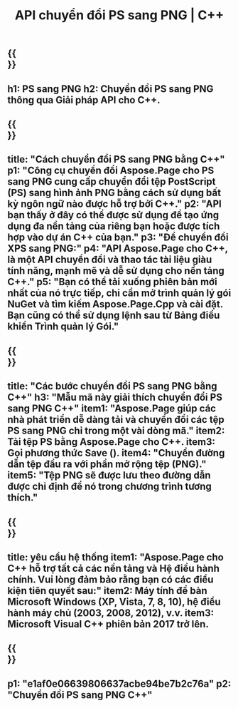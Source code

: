 ﻿---
translation: true
template: /_templates/_conversion-child-cpp.md
title: API chuyển đổi PS sang PNG | C++
url: /cpp/conversion/ps-to-png/
description: Chuyển đổi PS sang PNG do Aspose.Page cung cấp cho giải pháp API C++. Hoạt động trong Môi trường thời gian chạy C++ cho Windows 32 bit, Windows 64 bit và Linux 64 bit.
informat: PS
outformat: PNG
otherformats: XPS EPS
---

{{<section banner>}}
---
h1: PS sang PNG
h2: Chuyển đổi PS sang PNG thông qua Giải pháp API cho C++.
---

{{<section overview>}}
---
title: "Cách chuyển đổi PS sang PNG bằng C++"
p1: "Công cụ chuyển đổi Aspose.Page cho PS sang PNG cung cấp chuyển đổi tệp PostScript (PS) sang hình ảnh PNG bằng cách sử dụng bất kỳ ngôn ngữ nào được hỗ trợ bởi C++."
p2: "API bạn thấy ở đây có thể được sử dụng để tạo ứng dụng đa nền tảng của riêng bạn hoặc được tích hợp vào dự án C++ của bạn."
p3: "Để chuyển đổi XPS sang PNG:"
p4: "API Aspose.Page cho C++, là một API chuyển đổi và thao tác tài liệu giàu tính năng, mạnh mẽ và dễ sử dụng cho nền tảng C++."
p5: "Bạn có thể tải xuống phiên bản mới nhất của nó trực tiếp, chỉ cần mở trình quản lý gói NuGet và tìm kiếm Aspose.Page.Cpp và cài đặt. Bạn cũng có thể sử dụng lệnh sau từ Bảng điều khiển Trình quản lý Gói."
---

{{<section feature1>}}
---
title: "Các bước chuyển đổi PS sang PNG bằng C++"
h3: "Mẫu mã này giải thích chuyển đổi PS sang PNG C++"
item1: "Aspose.Page giúp các nhà phát triển dễ dàng tải và chuyển đổi các tệp PS sang PNG chỉ trong một vài dòng mã."
item2: Tải tệp PS bằng Aspose.Page cho C++.
item3: Gọi phương thức Save ().
item4: "Chuyển đường dẫn tệp đầu ra với phần mở rộng tệp (PNG)."
item5: "Tệp PNG sẽ được lưu theo đường dẫn được chỉ định để nó trong chương trình tương thích."
---

{{<section feature2>}}
---
title: yêu cầu hệ thống
item1: "Aspose.Page cho C++ hỗ trợ tất cả các nền tảng và Hệ điều hành chính. Vui lòng đảm bảo rằng bạn có các điều kiện tiên quyết sau:"
item2: Máy tính để bàn Microsoft Windows (XP, Vista, 7, 8, 10), hệ điều hành máy chủ (2003, 2008, 2012), v.v.
item3: Microsoft Visual C++ phiên bản 2017 trở lên.
---

{{<section gist>}}
---
p1: "e1af0e06639806637acbe94be7b2c76a"
p2: "Chuyển đổi PS sang PNG C++"
---
